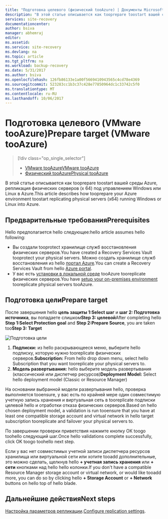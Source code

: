 ```yaml
---
title: "Подготовка целевого (физический tooAzure) | Документы Microsoft"
description: "В этой статье описывается как tooprepare toostart вашей среды Azure, репликация физических серверов под управлением Windows или Linux tooAzure."
services: site-recovery
documentationcenter: 
author: bsiva
manager: abhemraj
editor: 
ms.assetid: 
ms.service: site-recovery
ms.devlang: na
ms.topic: article
ms.tgt_pltfrm: na
ms.workload: backup-recovery
ms.date: 5/31/2017
ms.author: bsiva
ms.openlocfilehash: 126fb86133e1a00f5669410943565c4cd78e4369
ms.sourcegitcommit: 523283cc1b3c37c428e77850964dc1c33742c5f0
ms.translationtype: MT
ms.contentlocale: ru-RU
ms.lasthandoff: 10/06/2017
---
```

# <a name="prepare-target-vmware-tooazure"></a><span data-ttu-id="a689a-103">Подготовка целевого (VMware tooAzure)</span><span class="sxs-lookup"><span data-stu-id="a689a-103">Prepare target (VMware tooAzure)</span></span>
> [!div class="op_single_selector"]
> * [<span data-ttu-id="a689a-104">VMware tooAzure</span><span class="sxs-lookup"><span data-stu-id="a689a-104">VMware tooAzure</span></span>](./site-recovery-prepare-target-vmware-to-azure.md)
> * [<span data-ttu-id="a689a-105">Физический tooAzure</span><span class="sxs-lookup"><span data-stu-id="a689a-105">Physical tooAzure</span></span>](./site-recovery-prepare-target-physical-to-azure.md)

<span data-ttu-id="a689a-106">В этой статье описывается как tooprepare toostart вашей среды Azure, репликация физических серверов (x 64) под управлением Windows или Linux в Azure.</span><span class="sxs-lookup"><span data-stu-id="a689a-106">This article describes how tooprepare your Azure environment toostart replicating physical servers (x64) running Windows or Linux into Azure.</span></span>

## <a name="prerequisites"></a><span data-ttu-id="a689a-107">Предварительные требования</span><span class="sxs-lookup"><span data-stu-id="a689a-107">Prerequisites</span></span>

<span data-ttu-id="a689a-108">Hello предполагается hello следующее:</span><span class="sxs-lookup"><span data-stu-id="a689a-108">hello article assumes hello following:</span></span>
- <span data-ttu-id="a689a-109">Вы создали tooprotect хранилище служб восстановления физических серверов.</span><span class="sxs-lookup"><span data-stu-id="a689a-109">You have created a Recovery Services Vault tooprotect your physical servers.</span></span> <span data-ttu-id="a689a-110">Можно создать хранилище служб восстановления из hello [портал Azure](http://portal.azure.com "портал Azure").</span><span class="sxs-lookup"><span data-stu-id="a689a-110">You can create a Recovery Services Vault from hello [Azure portal](http://portal.azure.com "Azure portal").</span></span>
- <span data-ttu-id="a689a-111">У вас есть [установки в локальной среде](./site-recovery-set-up-physical-to-azure.md) tooAzure tooreplicate физических серверов.</span><span class="sxs-lookup"><span data-stu-id="a689a-111">You have [setup your on-premises environment](./site-recovery-set-up-physical-to-azure.md) tooreplicate physical servers tooAzure.</span></span>

## <a name="prepare-target"></a><span data-ttu-id="a689a-112">Подготовка цели</span><span class="sxs-lookup"><span data-stu-id="a689a-112">Prepare target</span></span>

<span data-ttu-id="a689a-113">После завершения hello **цель защиты 1:Select шаг** и **шаг 2: Подготовка источника**, вы попадаете слишком**Step 3: целевой**</span><span class="sxs-lookup"><span data-stu-id="a689a-113">After completing hello **Step 1:Select Protection goal** and **Step 2:Prepare Source**, you are taken too**Step 3: Target**</span></span>

![Подготовка цели](./media/site-recovery-prepare-target-physical-to-azure/prepare-target-physical-to-azure.png)

1. <span data-ttu-id="a689a-115">**Подписки:** из hello раскрывающееся меню, выберите hello подписку, которую нужно tooreplicate физических серверов.</span><span class="sxs-lookup"><span data-stu-id="a689a-115">**Subscription:** From hello drop down menu, select hello Subscription that you want tooreplicate your physical servers to.</span></span>
2. <span data-ttu-id="a689a-116">**Модель развертывания:** hello выберите модель развертывания (классический или диспетчер ресурсов)</span><span class="sxs-lookup"><span data-stu-id="a689a-116">**Deployment Model:** Select hello deployment model (Classic or Resource Manager)</span></span>

<span data-ttu-id="a689a-117">На основании выбранной модели развертывания hello, проверка выполняется tooensure, у вас есть по крайней мере один совместимую учетную запись хранения и виртуальная сеть в tooreplicate подписки целевой hello и отработки отказа физических серверов.</span><span class="sxs-lookup"><span data-stu-id="a689a-117">Based on hello chosen deployment model, a validation is run tooensure that you have at least one compatible storage account and virtual network in hello target subscription tooreplicate and failover your physical servers to.</span></span>

<span data-ttu-id="a689a-118">По завершении проверки приветствия нажмите кнопку ОК toogo toohello следующий шаг.</span><span class="sxs-lookup"><span data-stu-id="a689a-118">Once hello validations complete successfully, click OK toogo toohello next step.</span></span>

<span data-ttu-id="a689a-119">Если у вас нет совместимых учетной записи диспетчера ресурсов хранилища или виртуальной сети или хотите tooadd дополнительные, это можно сделать, щелкнув hello **+ учетная запись хранения** или **+ сети** кнопками над hello hello колонки.</span><span class="sxs-lookup"><span data-stu-id="a689a-119">If you don't have a compatible Resource Manager storage account or virtual network, or would like tooadd more, you can do so by clicking hello **+ Storage Account** or **+ Network** buttons on hello top of hello blade.</span></span>

## <a name="next-steps"></a><span data-ttu-id="a689a-120">Дальнейшие действия</span><span class="sxs-lookup"><span data-stu-id="a689a-120">Next steps</span></span>
<span data-ttu-id="a689a-121">[Настройка параметров репликации](./site-recovery-setup-replication-settings-vmware.md).</span><span class="sxs-lookup"><span data-stu-id="a689a-121">[Configure replication settings](./site-recovery-setup-replication-settings-vmware.md).</span></span>
